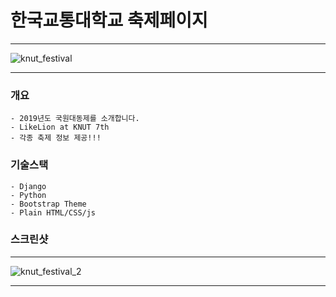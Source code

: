 # 한국교통대학교 축제페이지

***

![knut_festival](https://user-images.githubusercontent.com/22811639/64707291-c214ee00-d4ed-11e9-81bf-b86cb81715a3.jpg)

***

### 개요
    - 2019년도 국원대동제를 소개합니다.
    - LikeLion at KNUT 7th
    - 각종 축제 정보 제공!!!

### 기술스택
    - Django
    - Python
    - Bootstrap Theme
    - Plain HTML/CSS/js
    
### 스크린샷

***

![knut_festival_2](https://user-images.githubusercontent.com/22811639/64709631-90058b00-d4f1-11e9-8e77-bc11777a33fc.jpg)

***
